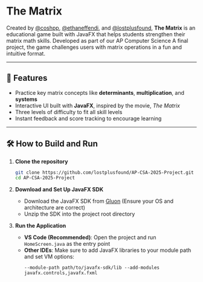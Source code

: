 # The Matrix

Created by [@coshpp](https://github.com/coshpp), [@ethaneffendi](https://github.com/coshpp), and [@lostplusfound](https://github.com/lostplusfound), **The Matrix** is an educational game built with JavaFX that helps students strengthen their matrix math skills. Developed as part of our AP Computer Science A final project, the game challenges users with matrix operations in a fun and intuitive format.

---

## 🚀 Features
- Practice key matrix concepts like **determinants**,  **multiplication**, and **systems**
- Interactive UI built with **JavaFX**, inspired by the movie, *The Matrix*
- Three levels of difficulty to fit all skill levels 
- Instant feedback and score tracking to encourage learning 

---

## 🛠️ How to Build and Run

1. **Clone the repository**
   ```bash
   git clone https://github.com/lostplusfound/AP-CSA-2025-Project.git
   cd AP-CSA-2025-Project
   ```

2. **Download and Set Up JavaFX SDK**
   - Download the JavaFX SDK from [Gluon](https://gluonhq.com/products/javafx/) (Ensure your OS and architecture are correct)
   - Unzip the SDK into the project root directory

3. **Run the Application**
   - **VS Code (Recommended)**: Open the project and run `HomeScreen.java` as the entry point
   - **Other IDEs**: Make sure to add JavaFX libraries to your module path and set VM options:
     ```
     --module-path path/to/javafx-sdk/lib --add-modules javafx.controls,javafx.fxml
     ```
